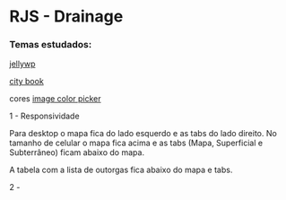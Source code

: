 # RJS - Drainage



### Temas estudados: 
[jellywp](https://jellywp.com/wp/wesper6/home-page-3/#)

[city book](http://preview.themeforest.net/item/citybook-directory-listing-template/full_screen_preview/21360333)

cores
[image color picker](https://imagecolorpicker.com/)

1 - Responsividade

Para desktop o mapa fica do lado esquerdo e as tabs do lado direito. No tamanho de celular o mapa fica acima e as tabs (Mapa, Superficial e Subterrâneo) ficam abaixo do mapa.

A tabela com a lista de outorgas fica abaixo do mapa e tabs.

2 - 